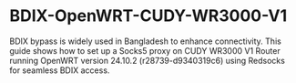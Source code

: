 # BDIX-OpenWRT-CUDY-WR3000-V1
BDIX bypass is widely used in Bangladesh to enhance connectivity. This guide shows how to set up a Socks5 proxy on CUDY WR3000 V1 Router running OpenWRT version 24.10.2 (r28739-d9340319c6)  using Redsocks for seamless BDIX access.
